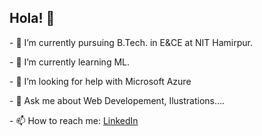 <html lang="en">
  <head>
    <meta charset='utf-8'>
  </head>
  <body>
    <h2>Hola! 👋</h2>
    <p>- 🔭 I’m currently pursuing B.Tech. in E&CE at NIT Hamirpur.</p>
    <p>- 🌱 I’m currently learning ML.</p>
    <p>- 🤔 I’m looking for help with Microsoft Azure</p>
    <p>- 💬 Ask me about Web Developement, Ilustrations....</p>
    <p>- 📫 How to reach me: <a href="https://www.linkedin.com/in/aniket-srivastava-63544b171/">LinkedIn</a></p>
  </body>
  


